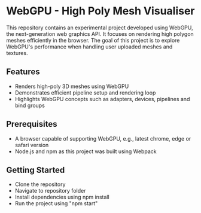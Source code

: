 # WebGPU - High Poly Mesh Visualiser

This repository contains an experimental project developed using WebGPU, the next-generation web graphics API.
It focuses on rendering high polygon meshes efficiently in the browser. The goal of this project is to explore
WebGPU's performance when handling user uploaded meshes and textures.

## Features
- Renders high-poly 3D meshes using WebGPU
- Demonstrates efficient pipeline setup and rendering loop
- Highlights WebGPU concepts such as adapters, devices, pipelines and bind groups

## Prerequisites
- A browser capable of supporting WebGPU, e.g., latest chrome, edge or safari version
- Node.js and npm as this project was built using Webpack

## Getting Started

- Clone the repository
- Navigate to repository folder
- Install dependencies using npm install
- Run the project using "npm start"


